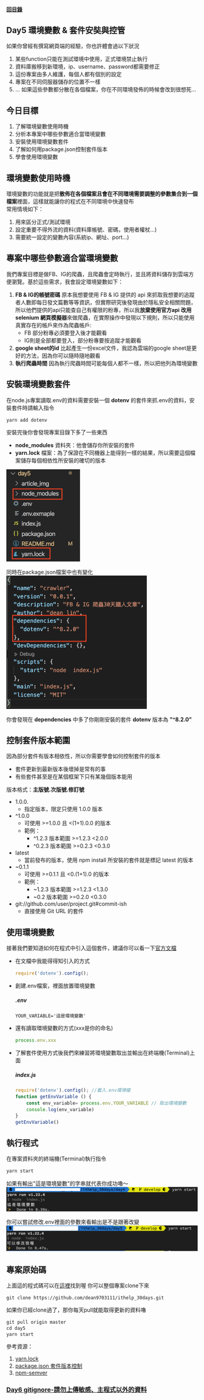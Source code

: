 #### [回目錄](../README.md)
## Day5 環境變數 & 套件安奘與控管

如果你曾經有撰寫網頁端的經驗，你也許體會過以下狀況
1. 某些function只能在測試環境中使用，正式環境禁止執行
2. 資料庫搬移到新環境，ip、username、password都需要修正
3. 這份專案由多人維護，每個人都有個別的設定
4. 專案在不同伺服器儲存的位置不一樣
5. ...
如果這些參數都分散在各個檔案，你在不同環境發佈的時候會改到很想死...

今日目標
----
1. 了解環境變數使用時機
2. 分析本專案中哪些參數適合當環境變數
3. 安裝使用環境變數套件
4. 了解如何用package.json控制套件版本
4. 學會使用環境變數

環境變數使用時機
----
環境變數的功能就是把**散佈在各個檔案且會在不同環境需要調整的參數集合到一個檔案**裡面，這樣就能讓你的程式在不同環境中快速發布   
常用情境如下：
1. 用來區分正式/測試環境
2. 設定重要不得外流的資料(資料庫帳號、密碼，使用者權杖...)
3. 需要統一設定的變數內容(系統ip、網址、port...)
  

專案中哪些參數適合當環境變數
----
我們專案目標是做FB、IG的爬蟲，且爬蟲會定時執行，並且將資料儲存到雲端方便瀏覽。基於這些需求，我會設定環境變數如下：
1. **FB & IG的帳號密碼**
原本我想要使用 FB & IG 提供的 api 來抓取我想要的追蹤者人數即每日發文篇數等等資訊，但實際研究後發現由於隱私安全相關問題，所以他們提供的api只能查自己有權限的粉專，所以我**放棄使用官方api 改用 selenium 網頁模擬器**來做爬蟲，在實際操作中發現以下規則，所以只能使用真實存在的帳戶來作為爬蟲帳戶:
    + FB 部分粉專必須要登入後才能觀看
    + IG則是全部都要登入，部分粉專要按追蹤才能觀看    
2. **google sheet的id**
比起產生一份excel文件，我認為雲端的google sheet是更好的方法，因為你可以隨時隨地觀看
3. **執行爬蟲時間**
因為執行爬蟲時間可能每個人都不一樣，所以把他列為環境變數

安裝環境變數套件
----
在node.js專案讀取.env的資料需要安裝一個 **dotenv** 的套件來抓.env的資料，安裝套件時請輸入指令
```
yarn add dotenv
```
安裝完後你會發現專案目錄下多了一些東西
* **node_modules** 資料夾：他會儲存你所安裝的套件
* **yarn.lock** 檔案：為了保證在不同機器上能得到一樣的結果，所以需要這個檔案儲存每個相依性所安裝的確切的版本
<img src="./article_img/folder.png" width="194" height="242"/>  

同時在package.json檔案中也有變化  
<img src="./article_img/packagejson.png" width="370" height="350"/>  

你會發現在 **dependencies** 中多了你剛剛安裝的套件 **dotenv** 版本為 **"^8.2.0"**

控制套件版本範圍
----
因為部分套件有版本相依性，所以你需要學會如何控制套件的版本
* 套件更新到最新版本後壞掉是常有的事
* 有些套件甚至是在某個框架下只有某幾個版本能用

版本格式：**主版號.次版號.修訂號**
* 1.0.0.
    * 指定版本，限定只使用 1.0.0 版本
* ^1.0.0
    * 可使用 >=1.0.0 且 <(1+1).0.0 的版本
    * 範例：
        * ^1.2.3 版本範圍 >=1.2.3 <2.0.0
        * ^0.2.3 版本範圍 >=0.2.3 <0.3.0
* latest
    * 當前發布的版本，使用 npm install 所安裝的套件就是標記 latest 的版本    
* ~0.1.1
    * 可使用 >=0.1.1 且 <0.(1+1).0 的版本
    * 範例：
        * ~1.2.3  版本範圍  >=1.2.3 <1.3.0
        * ~0.2  版本範圍  >=0.2.0 <0.3.0
* git://github.com/user/project.git#commit-ish
    * 直接使用 Git URL 的套件


使用環境變數
----
接著我們要知道如何在程式中引入這個套件，建議你可以看一下[官方文檔](https://www.npmjs.com/package/dotenv)  
* 在文檔中我能得得知引入的方式
    ```js
    require('dotenv').config();
    ```
* 創建.env檔案，裡面放置環境變數
    ##### .env
    ```
    YOUR_VARIABLE='這是環境變數'
    ```
* 還有讀取環境變數的方式(xxx是你的命名)
    ```js
    process.env.xxx
    ```
* 了解套件使用方式後我們來練習將環境變數取出並輸出在終端機(Terminal)上面
    ##### index.js
    ```js
    require('dotenv').config(); //載入.env環境檔
    function getEnvVariable () {
        const env_variable= process.env.YOUR_VARIABLE // 取出環境變數
        console.log(env_variable)
    }
    getEnvVariable()
    ```
    
執行程式
----
在專案資料夾的終端機(Terminal)執行指令
```sh
yarn start
```
如果有輸出"這是環境變數"的字串就代表你成功嚕～
![image](./article_img/terminal.png)  

你可以嘗試修改.env裡面的參數來看輸出是不是跟著改變  
![image](./article_img/terminal2.png)  

專案原始碼
----
上面這的程式碼可以在[這裡](https://github.com/dean9703111/ithelp_30days/day5)找到喔
你可以整個專案clone下來  
```
git clone https://github.com/dean9703111/ithelp_30days.git
```
如果你已經clone過了，那你每天pull就能取得更新的資料嚕  
```
git pull origin master
cd day5
yarn start
```

參考資源：
1. [yarn.lock](https://classic.yarnpkg.com/zh-Hant/docs/yarn-lock/)
2. [package.json 套件版本控制](https://blog.poychang.net/package-json-version/)
3. [npm-semver](https://docs.npmjs.com/misc/semver)
### [Day6 gitignore-請勿上傳敏感、主程式以外的資料](/day6/README.md)